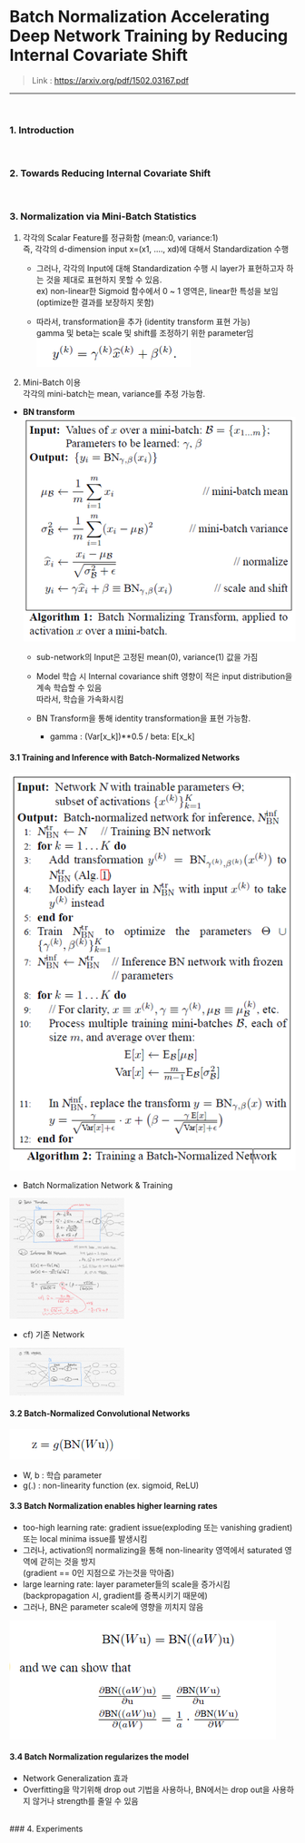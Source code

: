 # Batch Normalization Accelerating Deep Network Training by Reducing Internal Covariate Shift
> Link : https://arxiv.org/pdf/1502.03167.pdf
---
<br>

### 1. Introduction

<br>
 
### 2. Towards Reducing Internal Covariate Shift
<br>

### 3. Normalization via Mini-Batch Statistics  
1) 각각의 Scalar Feature를 정규화함 (mean:0, variance:1)  
   즉, 각각의 d-dimension input x=(x1, ...., xd)에 대해서 Standardization 수행  
   - 그러나, 각각의 Input에 대해 Standardization 수행 시 layer가 표현하고자 하는 것을 제대로 표현하지 못할 수 있음.  
     ex) non-linear한 Sigmoid 함수에서 0 ~ 1 영역은, linear한 특성을 보임 (optimize한 결과를 보장하지 못함)  
     
   - 따라서, transformation을 추가 (identity transform 표현 가능)  
     gamma 및 beta는 scale 및 shift를 조정하기 위한 parameter임  
     ![BN 수식](../data/BatchNorm_algorithm.PNG)  
     
2) Mini-Batch 이용  
   각각의 mini-batch는 mean, variance를 추정 가능함.


- __BN transform__  
 ![BN Algorithm_1](../data/BatchNorm_algorithm_1.PNG)
     
  - sub-network의 Input은 고정된 mean(0), variance(1) 값을 가짐   
  - Model 학습 시 Internal covariance shift 영향이 적은 input distribution을 계속 학습할 수 있음  
    따라서, 학습을 가속화시킴 

  - BN Transform을 통해 identity transformation을 표현 가능함.
    - gamma : (Var[x_k])**0.5  / beta: E[x_k]

#### 3.1 Training and Inference with Batch-Normalized Networks  

   ![BN Algorithm_2](../data/BatchNorm_algorithm_2.PNG)

- Batch Normalization Network & Training  
<img src=../data/BatchNorm_algorithm_All.PNG.jpg width="40%">

- cf) 기존 Network  
<img src=../data/BatchNorm_algorithm_pre.PNG.jpg width="40%">


#### 3.2 Batch-Normalized Convolutional Networks  
![BN Algorithm_g](../data/BatchNorm_algorithm_g.PNG)
 - W, b : 학습 parameter
 - g(.) : non-linearity function (ex. sigmoid, ReLU)

#### 3.3 Batch Normalization enables higher learning rates
- too-high learning rate: gradient issue(exploding 또는 vanishing gradient) 또는 local minima issue를 발생시킴  
- 그러나, activation의 normalizing을 통해 non-linearity 영역에서 saturated 영역에 갇히는 것을 방지  
  (gradient == 0인 지점으로 가는것을 막아줌)  
- large learning rate: layer parameter들의 scale을 증가시킴 (backpropagation 시, gradient를 증폭시키기 때문에)
- 그러나, BN은 parameter scale에 영향을 끼치지 않음  

![BN Algorithm_g](../data/BatchNorm_algorithm_3.PNG)

#### 3.4 Batch Normalization regularizes the model 
- Network Generalization 효과
- Overfitting을 막기위해 drop out 기법을 사용하나, BN에서는 drop out을 사용하지 않거나 strength를 줄일 수 있음

<br>
### 4. Experiments
